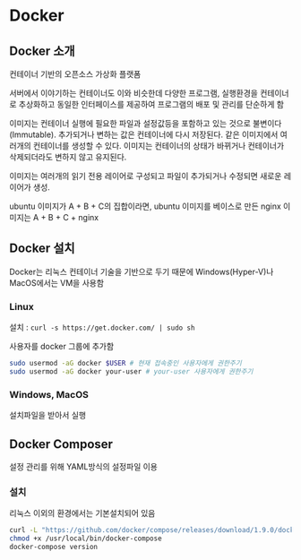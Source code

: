 # Docker

## Docker 소개

컨테이너 기반의 오픈소스 가상화 플랫폼

서버에서 이야기하는 컨테이너도 이와 비슷한데 다양한 프로그램, 실행환경을 컨테이너로 추상화하고 동일한 인터페이스를 제공하여 프로그램의 배포 및 관리를 단순하게 함

이미지는 컨테이너 실행에 필요한 파일과 설정값등을 포함하고 있는 것으로 불변이다(Immutable). 추가되거나 변하는 값은 컨테이너에 다시 저장된다. 같은 이미지에서 여러개의 컨테이너를 생성할 수 있다. 이미지는 컨테이너의 상태가 바뀌거나 컨테이너가 삭제되더라도 변하지 않고 유지된다.

이미지는 여러개의 읽기 전용 레이어로 구성되고 파일이 추가되거나 수정되면 새로운 레이어가 생성.

ubuntu 이미지가 A + B + C의 집합이라면, ubuntu 이미지를 베이스로 만든 nginx 이미지는 A + B + C + nginx

## Docker 설치

Docker는 리눅스 컨테이너 기술을 기반으로 두기 때문에 Windows(Hyper-V)나 MacOS에서는 VM을 사용함

### Linux

설치 : `curl -s https://get.docker.com/ | sudo sh`

사용자를 docker 그룹에 추가함

```sh
sudo usermod -aG docker $USER # 현재 접속중인 사용자에게 권한주기
sudo usermod -aG docker your-user # your-user 사용자에게 권한주기
```

### Windows, MacOS

설치파일을 받아서 실행

## Docker Composer

 설정 관리를 위해 YAML방식의 설정파일 이용

### 설치

리눅스 이외의 환경에서는 기본설치되어 있음

```sh
curl -L "https://github.com/docker/compose/releases/download/1.9.0/docker-compose-$(uname -s)-$(uname -m)" -o /usr/local/bin/docker-compose
chmod +x /usr/local/bin/docker-compose
docker-compose version
```
